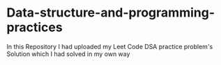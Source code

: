 # Data-structure-and-programming-practices
In this Repository I had uploaded my Leet Code DSA practice problem's Solution which I had solved in my own way
